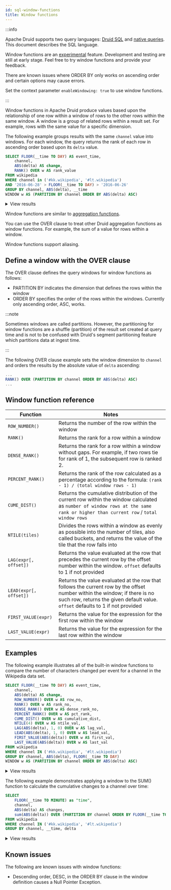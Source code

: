 ```yaml
---
id: sql-window-functions
title: Window functions
---
```


<!--
  ~ Licensed to the Apache Software Foundation (ASF) under one
  ~ or more contributor license agreements.  See the NOTICE file
  ~ distributed with this work for additional information
  ~ regarding copyright ownership.  The ASF licenses this file
  ~ to you under the Apache License, Version 2.0 (the
  ~ License); you may not use this file except in compliance
  ~ with the License.  You may obtain a copy of the License at
  ~
  ~   http://www.apache.org/licenses/LICENSE-2.0
  ~
  ~ Unless required by applicable law or agreed to in writing,
  ~ software distributed under the License is distributed on an
  ~ AS IS BASIS, WITHOUT WARRANTIES OR CONDITIONS OF ANY
  ~ KIND, either express or implied.  See the License for the
  ~ specific language governing permissions and limitations
  ~ under the License.
  -->

:::info

Apache Druid supports two query languages: [Druid SQL](sql.md) and [native queries](querying.md).
This document describes the SQL language.

Window functions are an [experimental](../development/experimental.md) feature. Development and testing are still at early stage. Feel free to try window functions and provide your feedback.

There are known issues where ORDER BY only works on ascending order and certain options may cause errors.

Set the context parameter `enableWindowing: true` to use window functions.

:::

Window functions in Apache Druid produce values based upon the relationship of one row within a window of rows to the other rows within the same window. A window is a group of related rows within a result set. For example, rows with the same value for a specific dimension.

The following example groups results with the same `channel` value into windows. For each window, the query returns the rank of each row in ascending order based upon its `delta` value.

```sql
SELECT FLOOR(__time TO DAY) AS event_time,
    channel,
    ABS(delta) AS change,
    RANK() OVER w AS rank_value
FROM wikipedia
WHERE channel in ('#kk.wikipedia', '#lt.wikipedia')
AND '2016-06-28' > FLOOR(__time TO DAY) > '2016-06-26'
GROUP BY channel, ABS(delta), __time
WINDOW w AS (PARTITION BY channel ORDER BY ABS(delta) ASC)
```

<details>
<summary> View results </summary>

| `event_time` | `channel` | `change`| `rank_value` |
| -- | -- | -- | -- |
| `2016-06-27T00:00:00.000Z`| `#kk.wikipedia`| 1 | 1 |
| `2016-06-27T00:00:00.000Z`| `#kk.wikipedia`| 1 | 1 |
| `2016-06-27T00:00:00.000Z`| `#kk.wikipedia`| 7 | 3 |
| `2016-06-27T00:00:00.000Z`| `#kk.wikipedia`| 56 | 4 |
| `2016-06-27T00:00:00.000Z`| `#kk.wikipedia`| 56 | 4 |
| `2016-06-27T00:00:00.000Z`| `#kk.wikipedia`| 63 | 6 |
| `2016-06-27T00:00:00.000Z`| `#kk.wikipedia`| 91 | 7 |  
| `2016-06-27T00:00:00.000Z`| `#kk.wikipedia`| 2440 | 8 |
| `2016-06-27T00:00:00.000Z`| `#kk.wikipedia`| 2703 | 9 |
| `2016-06-27T00:00:00.000Z`| `#kk.wikipedia`| 6900 |10 |
| `2016-06-27T00:00:00.000Z`| `#lt.wikipedia`| 1 | 1 |
| `2016-06-27T00:00:00.000Z`| `#lt.wikipedia`| 2 | 2 |
| `2016-06-27T00:00:00.000Z`| `#lt.wikipedia`| 13 | 3 |
| `2016-06-27T00:00:00.000Z`| `#lt.wikipedia`| 28 | 4 |
| `2016-06-27T00:00:00.000Z`| `#lt.wikipedia`| 53 | 5 |
| `2016-06-27T00:00:00.000Z`| `#lt.wikipedia`| 56 | 6 |
| `2016-06-27T00:00:00.000Z`| `#lt.wikipedia`| 59 | 7 |
| `2016-06-27T00:00:00.000Z`| `#lt.wikipedia`| 391 | 8 |
| `2016-06-27T00:00:00.000Z`| `#lt.wikipedia`| 894 | 9 |
| `2016-06-27T00:00:00.000Z`| `#lt.wikipedia`| 4358 | 10 |

</details>

Window functions are similar to [aggregation functions](./aggregations.md).  

You can use the OVER clause to treat other Druid aggregation functions as window functions. For example, the sum of a value for rows within a window.

Window functions support aliasing.

## Define a window with the OVER clause

The OVER clause defines the query windows for window functions as follows:
- PARTITION BY indicates the dimension that defines the rows within the window
- ORDER BY specifies the order of the rows within the windows. Currently only ascending order, ASC, works.

:::note

Sometimes windows are called partitions. However, the partitioning for window functions are a shuffle (partition) of the result set created at query time and is not to be confused with Druid's segment partitioning feature which partitions data at ingest time.

:::

The following OVER clause example sets the window dimension to `channel` and orders the results by the absolute value of `delta` ascending:

```sql
...
RANK() OVER (PARTITION BY channel ORDER BY ABS(delta) ASC)
...
```

## Window function reference

|Function|Notes|
|--------|-----|
| `ROW_NUMBER()`| Returns the number of the row within the window |
|`RANK()`| Returns the rank for a row within a window | 
|`DENSE_RANK()`| Returns the rank for a row within a window without gaps. For example, if two rows tie for rank of 1, the subsequent row is ranked 2. |
|`PERCENT_RANK()`| Returns the rank of the row calculated as a percentage according to the formula: `(rank - 1) / (total window rows - 1)` |
|`CUME_DIST()`| Returns the cumulative distribution of the current row within the window calculated as `number of window rows at the same rank or higher than current row` / `total window rows` |
|`NTILE(tiles)`| Divides the rows within a window as evenly as possible into the number of tiles, also called buckets, and returns the value of the tile that the row falls into | None |
|`LAG(expr[, offset])`| Returns the value evaluated at the row that precedes the current row by the offset number within the window. `offset` defaults to 1 if not provided |
|`LEAD(expr[, offset])`| Returns the value evaluated at the row that follows the current row by the offset number within the window; if there is no such row, returns the given default value. `offset` defaults to 1 if not provided |
|`FIRST_VALUE(expr)`| Returns the value for the expression for the first row within the window |
|`LAST_VALUE(expr)`| Returns the value for the expression for the last row within the window |

## Examples

The following example illustrates all of the built-in window functions to compare the number of characters changed per event for a channel in the Wikipedia data set.

```sql
SELECT FLOOR(__time TO DAY) AS event_time,
    channel,
    ABS(delta) AS change,
    ROW_NUMBER() OVER w AS row_no,
    RANK() OVER w AS rank_no,
    DENSE_RANK() OVER w AS dense_rank_no,
    PERCENT_RANK() OVER w AS pct_rank,
    CUME_DIST() OVER w AS cumulative_dist,
    NTILE(4) OVER w AS ntile_val,
    LAG(ABS(delta), 1, 0) OVER w AS lag_val,
    LEAD(ABS(delta), 1, 0) OVER w AS lead_val,
    FIRST_VALUE(ABS(delta)) OVER w AS first_val,
    LAST_VALUE(ABS(delta)) OVER w AS last_val
FROM wikipedia
WHERE channel IN ('#kk.wikipedia', '#lt.wikipedia')
GROUP BY channel, ABS(delta), FLOOR(__time TO DAY) 
WINDOW w AS (PARTITION BY channel ORDER BY ABS(delta) ASC)
```

<details>
<summary> View results </summary>

|`event_time`|`channel`|`change`|`row_no`|`rank_no`|`dense_rank_no`|`pct_rank`|`cumulative_dist`|`ntile_val`|`lag_val`|`lead_val`|`first_val`|`last_val`|
|------------|---------|--------|--------|---------|---------------|----------|----------------|-----------|---------|----------|-----------|----------|
|`2016-06-27T00:00:00.000Z`|`#kk.wikipedia`|1|1|1|1|0.0|0.125|1|null|7|1|6900|
|`2016-06-27T00:00:00.000Z`|`#kk.wikipedia`|7|2|2|2|0.14285714285714285|0.25|1|1|56|1|6900|
|`2016-06-27T00:00:00.000Z`|`#kk.wikipedia`|56|3|3|3|0.2857142857142857|0.375|2|7|63|1|6900|
|`2016-06-27T00:00:00.000Z`|`#kk.wikipedia`|63|4|4|4|0.42857142857142855|0.5|2|56|91|1|6900|
|`2016-06-27T00:00:00.000Z`|`#kk.wikipedia`|91|5|5|5|0.5714285714285714|0.625|3|63|2440|1|6900|
|`2016-06-27T00:00:00.000Z`|`#kk.wikipedia`|2440|6|6|6|0.7142857142857143|0.75|3|91|2703|1|6900|
|`2016-06-27T00:00:00.000Z`|`#kk.wikipedia`|2703|7|7|7|0.8571428571428571|0.875|4|2440|6900|1|6900|
|`2016-06-27T00:00:00.000Z`|`#kk.wikipedia`|6900|8|8|8|1|1|4|2703|null|1|6900|
|`2016-06-27T00:00:00.000Z`| `#lt.wikipedia`|1|1|1|1|0|0.1|1|null|2|1|4358|
|`2016-06-27T00:00:00.000Z`| `#lt.wikipedia`|2|2|2|2|0.1111111111111111|0.2|1|1|13|1|4358|
|`2016-06-27T00:00:00.000Z`| `#lt.wikipedia`|13|3|3|3|0.2222222222222222|0.3|1|2|28|1|4358|
|`2016-06-27T00:00:00.000Z`| `#lt.wikipedia`|28|4|4|4|0.3333333333333333|0.4|2|13|53|1|4358|
|`2016-06-27T00:00:00.000Z`| `#lt.wikipedia`|53|5|5|5|0.4444444444444444|0.5|2|28|56|1|4358|
|`2016-06-27T00:00:00.000Z`| `#lt.wikipedia`|56|6|6|6|0.5555555555555556|0.6|2|53|59|1|4358|
|`2016-06-27T00:00:00.000Z`| `#lt.wikipedia`|59|7|7|7|0.6666666666666666|0.7|3|56|391|1|4358|
|`2016-06-27T00:00:00.000Z`| `#lt.wikipedia`|391|8|8|8|0.7777777777777778|0.8|3|59|894|1|4358|
|`2016-06-27T00:00:00.000Z`| `#lt.wikipedia`|894|9|9|9|0.8888888888888888|0.9|4|391|4358|1|4358|
|`2016-06-27T00:00:00.000Z`| `#lt.wikipedia`|4358|10|10|10|1|1|4|894|null|1|4358|

</details>

The following example demonstrates applying a window to the SUM() function to calculate the cumulative changes to a channel over time:

```sql
SELECT
    FLOOR(__time TO MINUTE) as "time",
    channel,
    ABS(delta) AS changes,
    sum(ABS(delta)) OVER (PARTITION BY channel ORDER BY FLOOR(__time TO MINUTE) ASC) AS cum_changes
FROM wikipedia
WHERE channel IN ('#kk.wikipedia', '#lt.wikipedia')
GROUP BY channel, __time, delta
```

<details>
<summary> View results </summary>

|`time`|`channel`|`changes`|`cum_changes`|
|------|---------|---------|-------------|
|`2016-06-27T04:20:00.000Z`|`#kk.wikipedia`|56|56|
|`2016-06-27T04:35:00.000Z`|`#kk.wikipedia`|2440|2496|
|`2016-06-27T06:15:00.000Z`|`#kk.wikipedia`|91|2587|
|`2016-06-27T07:32:00.000Z`|`#kk.wikipedia`|1|2588|
|`2016-06-27T09:00:00.000Z`|`#kk.wikipedia`|2703|5291|
|`2016-06-27T09:24:00.000Z`|`#kk.wikipedia`|1|5292|
|`2016-06-27T11:00:00.000Z`|`#kk.wikipedia`|63|5355|
|`2016-06-27T11:05:00.000Z`|`#kk.wikipedia`|7|5362|
|`2016-06-27T11:32:00.000Z`|`#kk.wikipedia`|56|5418|
|`2016-06-27T15:21:00.000Z`|`#kk.wikipedia`|6900|12318|
|`2016-06-27T06:17:00.000Z`|`#lt.wikipedia`|2|2|
|`2016-06-27T07:55:00.000Z`|`#lt.wikipedia`|13|15|
|`2016-06-27T09:05:00.000Z`|`#lt.wikipedia`|894|909|
|`2016-06-27T09:12:00.000Z`|`#lt.wikipedia`|391|1300|
|`2016-06-27T09:23:00.000Z`|`#lt.wikipedia`|56|1356|
|`2016-06-27T10:59:00.000Z`|`#lt.wikipedia`|1|1357|
|`2016-06-27T11:49:00.000Z`|`#lt.wikipedia`|59|1416|
|`2016-06-27T12:41:00.000Z`|`#lt.wikipedia`|53|1469|
|`2016-06-27T12:58:00.000Z`|`#lt.wikipedia`|28|1497|
|`2016-06-27T19:03:00.000Z`|`#lt.wikipedia`|4358|5855|

</details>

## Known issues

The following are known issues with window functions:

- Descending order, DESC, in the ORDER BY clause in the window definition causes a Null Pointer Exception.